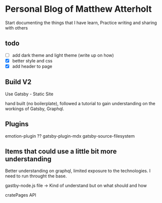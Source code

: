 # Personal Blog of Matthew Atterholt

Start documenting the things that I have learn, Practice writing and sharing with others
## todo

- [ ] add dark theme and light theme (write up on how)
- [X] better style and css 
- [X] add header to page

## Build V2

Use Gatsby - Static Site 

hand built (no boilerplate), followed a tutorial to gain understanding on the workings of Gatsby, Graphql.

## Plugins

emotion-plugin ??
gatsby-plugin-mdx
gatsby-source-filesystem

## Items that could use a little bit more understanding

Better understanding on graphql, limited exposure to the technologies. I need to run throught the base. 

gastby-node.js file -> Kind of understand but on what should and how

cratePages API
